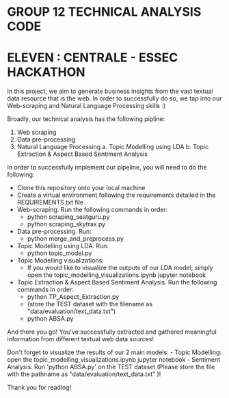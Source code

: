 # GROUP 12 TECHNICAL ANALYSIS CODE
# ELEVEN : CENTRALE - ESSEC HACKATHON

In this project, we aim to generate business insights from the vast textual data resource that is 
the web. In order to successfully do so, we tap into our Web-scraping and Natural Language Processing
skills :)

Broadly, our technical analysis has the following pipline:
1. Web scraping
2. Data pre-processing
3. Natural Language Processing
    a. Topic Modelling using LDA
    b. Topic Extraction & Aspect Based Sentiment Analysis

In order to successfully implement our pipeline, you will need to do the following:
* Clone this repository onto your local machine
* Create a virtual environment following the requirements detailed in the REQUIREMENTS.txt file
* Web-scraping. Run the following commands in order:
    - python scraping_seatguru.py
    - python scraping_skytrax.py
* Data pre-processing. Run:
    - python merge_and_preprocess.py
* Topic Modelling using LDA. Run:
    - python topic_model.py
* Topic Modelling visualizations:
    - If you would like to visualize the outputs of our LDA model, simply open the 
    topic_modelling_visualizations.ipynb jupyter notebook
* Topic Extraction & Aspect Based Sentiment Analysis. Run the following commands in order:
    - python TP_Aspect_Extraction.py
    - (store the TEST dataset with the filename as "data/evaluation/text_data.txt")
    - python ABSA.py

And there you go! You've successfully extracted and gathered meaningful information from different textual 
web data sources! 

Don't forget to visualize the results of our 2 main models:
    - Topic Modelling: open the topic_modelling_visualizations.ipynb jupyter notebook 
    - Sentiment Analysis: Run 'python ABSA.py' on the TEST dataset (Please store the file with the pathname 
    as "data/evaluation/text_data.txt" )!

Thank you for reading!